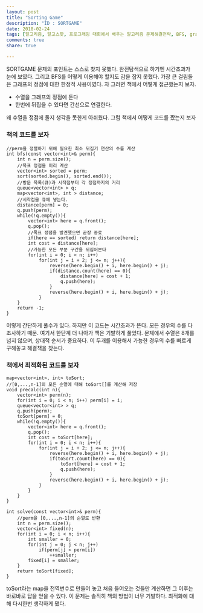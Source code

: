 ```yaml
---
layout: post
title: "Sorting Game"
description: "ID : SORTGAME"
date: 2018-02-24
tags: [알고리즘, 알고스팟, 프로그래밍 대회에서 배우는 알고리즘 문제해결전략, BFS, graph]
comments: true
share: true

---
```


SORTGAME 문제의 포인트는 스스로 찾지 못했다. 완전탐색으로 하기엔 시간초과가 눈에 보였다. 그리고 BFS를 어떻게 이용해야 할지도 감을 잡지 못했다. 가장 큰 걸림돌은 그래프의 정점에 대한 한정적 사용이였다.
자 그러면 책에서 어떻게 접근했는지 보자.
* 수열을 그래프의 정점에 둔다
* 한번에 뒤집을 수 있다면 간선으로 연결한다.

왜 수열을 정점에 둘지 생각을 못한게 아쉬웠다. 그럼 책에서 어떻게 코드를 짰는지 보자
### 책의 코드를 보자
    //perm을 정렬하기 위해 필요한 최소 뒤집기 연산의 수를 계산
    int bfs(const vector<int>& perm){
        int n = perm.size();
        //목표 정점을 미리 계산
        vector<int> sorted = perm;
        sort(sorted.begin(), sorted.end());
        //방문 목록(큐)과 시작점부터 각 정점까지의 거리
        queue<vector<int> > q;
        map<vector<int>, int > distance;
        //시작점을 큐에 넣는다.
        distance[perm] = 0;
        q.push(perm);
        while(!q.empty()){
            vector<int> here = q.front();
            q.pop();
            //목표 정점을 발견했으면 곧장 종료
            if(here == sorted) return distance[here];
            int cost = distance[here];
            //가능한 모든 부분 구간을 뒤집어본다
            for(int i = 0; i < n; i++)
                for(int j = i + 2; j <= n; j++){
                    reverse(here.begin() + i, here.begin() + j);
                    if(distance.count(here) == 0){
                        distance[here] = cost + 1;
                        q.push(here);
                    }
                    reverse(here.begin() + i, here.begin() + j);
                }
        }
        return -1;
    }

이렇게 간단하게 풀수가 있다. 하지만 이 코드는 시간초과가 뜬다. 모든 경우의 수를 다 조사하기 때문. 여기서 한단계 더 나아가 책은 기발하게 풀었다.
문제에서 수열은 8개를 넘지 않으며, 상대적 순서가 중요하다. 이 두개를 이용해서 가능한 경우의 수를 빠르게 구해놓고 해결책을 찾는다.
### 책에서 최적화된 코드를 보자
    map<vector<int>, int> toSort;
    //[0,...,n-1]의 모든 순열에 대해 toSort[]를 계산해 저장
    void precalc(int n){
        vector<int> perm(n);
        for(int i = 0; i < n; i++) perm[i] = i;
        queue<vector<int> > q;
        q.push(perm);
        toSort[perm] = 0;
        while(!q.empty()){
            vector<int> here = q.front();
            q.pop();
            int cost = toSort[here];
            for(int i = 0; i < n; i++){
                for(int j = i + 2; j <= n; j++){
                    reverse(here.begin() + i, here.begin() + j);
                    if(toSort.count(here) == 0){
                        toSort[here] = cost + 1;
                        q.push(here);
                    }
                    reverse(here.begin() + i, here.begin() + j);
                }
            }
        }
    }

    int solve(const vector<int>& perm){
        //perm을 [0,...,n-1]의 순열로 반환
        int n = perm.size();
        vector<int> fixed(n);
        for(int i = 0; i < n; i++){
            int smaller = 0;
            for(int j = 0; j < n; j++)
                if(perm[j] < perm[i])
                    ++smaller;
            fixed[i] = smaller;
        }
        return toSort[fixed];
    }

toSort라는 map을 전역변수로 만들어 놓고 처음 들어오는 것들만 계산하면 그 이후는 바로바로 답을 얻을 수 있다.
이 문제는 솔직히 책의 방법이 너무 기발하다. 최적화에 대해 다시한번 생각하게 됐다.
